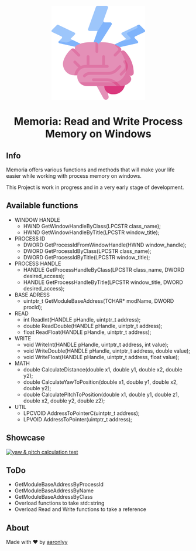 <p align="center"><img src="./media/brain.png"/></p>
<h1 align=center> Memoria: Read and Write Process Memory on Windows</h1>

## Info
Memoria offers various functions and methods that will make your life easier while working with process memory on windows.

This Project is work in progress and in a very early stage of development.

## Available functions

- WINDOW HANDLE
  - HWND GetWindowHandleByClass(LPCSTR class_name);
  - HWND GetWindowHandleByTitle(LPCSTR window_title);
- PROCESS ID
  - DWORD GetProcessIdFromWindowHandle(HWND window_handle);
  - DWORD GetProcessIdByClass(LPCSTR class_name);
  - DWORD GetProcessIdByTitle(LPCSTR window_title);
- PROCESS HANDLE
  - HANDLE GetProcessHandleByClass(LPCSTR class_name, DWORD desired_access);
  - HANDLE GetProcessHandleByTitle(LPCSTR window_title, DWORD desired_access);
- BASE ADRESS
  - uintptr_t GetModuleBaseAddress(TCHAR* modName, DWORD procId);
- READ
  - int ReadInt(HANDLE pHandle, uintptr_t address);
  - double ReadDouble(HANDLE pHandle, uintptr_t address);
  - float ReadFloat(HANDLE pHandle, uintptr_t address);
- WRITE
  - void WriteInt(HANDLE pHandle, uintptr_t address, int value);
  - void WriteDouble(HANDLE pHandle, uintptr_t address, double value);
  - void WriteFloat(HANDLE pHandle, uintptr_t address, float value);
- MATH
  - double CalculateDistance(double x1, double y1, double x2, double y2);
  - double CalculateYawToPosition(double x1, double y1, double x2, double y2);
  - double CalculatePitchToPosition(double x1, double y1, double z1, double x2, double y2, double z2);
- UTIL
  - LPCVOID AddressToPointerC(uintptr_t address);
  - LPVOID AddressToPointer(uintptr_t address);
## Showcase

[![yaw & pitch calculation test](https://img.youtube.com/vi/YhmHOjOGIBI/0.jpg)](https://www.youtube.com/watch?v=YhmHOjOGIBI)

## ToDo

- GetModuleBaseAddressByProcessId
- GetModuleBaseAddressByName
- GetModuleBaseAddressByClass
- Overload functions to take std::string
- Overload Read and Write functions to take a reference

## About

Made with ♥ by [aaronlyy](https://github.com/aaronlyy)